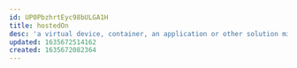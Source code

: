 ```yaml
---
id: UP0PbzhrtEyc98bULGA1H
title: hostedOn
desc: 'a virtual device, container, an application or other solution might need a place to live'
updated: 1635672514162
created: 1635672082364
---
```


